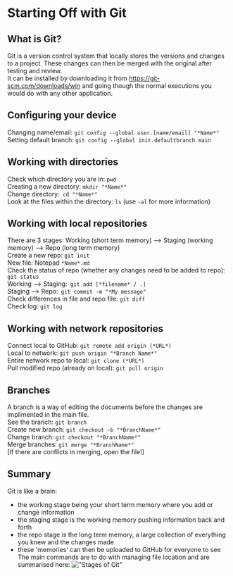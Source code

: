 # Starting Off with Git

## What is Git?
Git is a version control system that locally stores the versions and changes to a project.
These changes can then be merged with the original after testing and review.<br>
It can be installed by downloading it from https://git-scm.com/downloads/win and going though the normal executions you would do with any other application.

## Configuring your device
Changing name/email: ```git config --global user.[name/email] "*Name*"```<br>
Setting default branch: ```git config --global init.defaultbranch main ```

## Working with directories
Check which directory you are in: ```pwd```<br>
Creating a new directory: ```mkdir "*Name*"```<br>
Change directory:``` cd "*Name*"```<br>
Look at the files within the directory: ```ls``` (use ```-al``` for more information)

## Working with local repositories
There are 3 stages: Working (short term memory) --> Staging (working memory) --> Repo (long term memory)<br>
Create a new repo: ```git init```<br>
New file: Notepad ```*Name*.md```<br>
Check the status of repo (whether any changes need to be added to repo): ```git status```<br>
Working --> Staging:``` git add [*filename* / .]```<br>
Staging --> Repo:``` git commit -m "*My message"```<br>
Check differences in file and repo file: ```git diff```<br>
Check log: ```git log```

## Working with network repositories
Connect local to GitHub: ```git remote add origin (*URL*)```<br>
Local to network: ```git push origin "*Branch Name*"```<br>
Entire network repo to local: ```git clone (*URL*)```<br>
Pull modified repo (already on local): ```git pull origin```

## Branches
A branch is a way of editing the documents before the changes are implimented in the main file.<br>
See the branch: ```git branch```<br>
Create new branch: ```git checkout -b "*BranchName*"```<br>
Change branch: ```git checkout "*BranchName*"```<br>
Merge branches: ```git merge "*BranchName*"```<br>
[If there are conflicts in merging, open the file!]

## Summary
Git is like a brain:
- the working stage being your short term memory where you add or change information
- the staging stage is the working memory pushing information back and forth
- the repo stage is the long term memory, a large collection of everything you knew and the changes made
- these 'memories' can then be uploaded to GitHub for everyone to see<br>
The main commands are to do with managing file location and are summarised here:
!["Stages of Git"](https://blog.isquaredsoftware.com/images/2021-01-career-advice-git-usage/git-staging-workflow.png)

